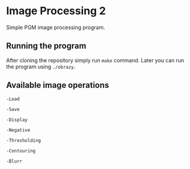 # Image Processing 2
Simple PGM image processing program.

## Running the program
After cloning the repository simply run ` make ` command. Later you can run the program using `./obrazy`.

## Available image operations
`-Load`

`-Save`

`-Display`

`-Negative`

`-Thresholding`

`-Contouring`

`-Blurr`
